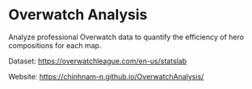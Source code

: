 # Overwatch Analysis

Analyze professional Overwatch data to quantify the efficiency of hero compositions for each map.

Dataset: https://overwatchleague.com/en-us/statslab

Website: https://chinhnam-n.github.io/OverwatchAnalysis/
